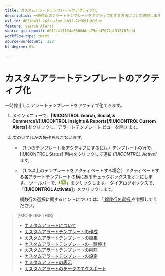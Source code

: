 ```yaml
---
title: カスタムアラートテンプレートのアクティブ化
description: 一時停止のアラートテンプレートをアクティブ化する方法について説明します。
exl-id: d821d431-24fc-45ee-bb3f-7c9691ab15be
feature: Search Alerts
source-git-commit: d0f1c413134a0868ddec79ded7672af316267edd
workflow-type: tm+mt
source-wordcount: '132'
ht-degree: 0%

---
```


# カスタムアラートテンプレートのアクティブ化

一時停止したアラートテンプレートをアクティブ化できます。

1. メインメニューで、**[!UICONTROL Search, Social, & Commerce]/[!UICONTROL Insights & Reports]/[!UICONTROL Custom Alerts]** をクリックし、アラートテンプレート ビューを開きます。

1. 次のいずれかの操作をおこないます。

   * （1 つのテンプレートをアクティブにするには）テンプレートの行で、[!UICONTROL Status] 列内をクリックして選択 *[!UICONTROL Active]* ます。

   * （1 つ以上のテンプレートをアクティベートする場合）アクティベートする各アラートテンプレートの横にあるチェックボックスをオンにします。 ツールバーで、「![ アクティベート ](/help/search-social-commerce/assets/activate.png " アクティベート ")」をクリックします。 ダイアログボックスで、「**[!UICONTROL Activate]**」をクリックします。

     複数行の選択に関するヒントについては、「[ 複数行を選択 ](/help/search-social-commerce/common-tasks/navigation-editing-selection/multiple-rows-select.md) を参照してください。

>[!MORELIKETHIS]
>
>* [ カスタムアラートについて ](alert-about.md)
>* [ カスタムアラートテンプレートの作成 ](alert-template-create.md)
>* [ カスタムアラートテンプレートの編集 ](alert-template-edit.md)
>* [ カスタムアラートテンプレートの一時停止 ](alert-template-pause.md)
>* [ カスタムアラートテンプレートの削除 ](alert-template-delete.md)
>* [ カスタムアラートテンプレートの設定 ](alert-template-settings.md)
>* [ カスタムアラートの表示 ](alert-view.md)
>* [ カスタムアラートのデータのエクスポート ](alert-export-data.md)
